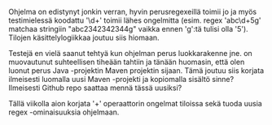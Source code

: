 Ohjelma on edistynyt jonkin verran, hyvin perusregexeillä toimii jo ja myös testimielessä koodattu '\d+' toimii lähes ongelmitta (esim. regex 'abc\d+5g' matchaa stringiin "abc2342342344g" vaikka ennen 'g':tä tulisi olla '5'). Tilojen käsittelylogiikkaa joutuu siis hiomaan.

Testejä en vielä saanut tehtyä kun ohjelman perus luokkarakenne jne. on muovautunut suhteellisen tiheään tahtiin ja tänään huomasin, että olen luonut perus Java -projektin Maven projektin sijaan. Tämä joutuu siis korjata ilmeisesti luomalla uusi Maven -projekti ja kopiomalla sisältö sinne? Ilmeisesti Github repo saattaa mennä tässä uusiksi?

Tällä viikolla aion korjata '+' operaattorin ongelmat tiloissa sekä tuoda uusia regex -ominaisuuksia ohjelmaan.
